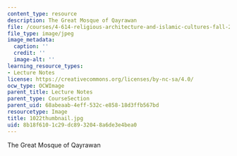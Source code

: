 ```yaml
---
content_type: resource
description: The Great Mosque of Qayrawan
file: /courses/4-614-religious-architecture-and-islamic-cultures-fall-2002/8b18f6101c29dc8932048a6de3e4bea0_1022thumbnail.jpg
file_type: image/jpeg
image_metadata:
  caption: ''
  credit: ''
  image-alt: ''
learning_resource_types:
- Lecture Notes
license: https://creativecommons.org/licenses/by-nc-sa/4.0/
ocw_type: OCWImage
parent_title: Lecture Notes
parent_type: CourseSection
parent_uid: 68abeaab-4eff-532c-e858-18d3ffb567bd
resourcetype: Image
title: 1022thumbnail.jpg
uid: 8b18f610-1c29-dc89-3204-8a6de3e4bea0
---
```

The Great Mosque of Qayrawan